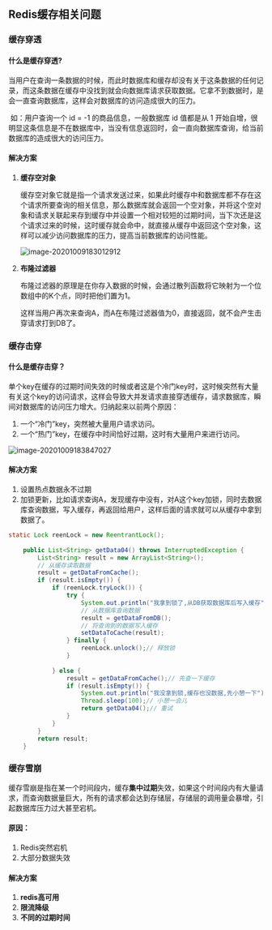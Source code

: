 ## Redis缓存相关问题

### 缓存穿透

#### 什么是缓存穿透?

​	当用户在查询一条数据的时候，而此时数据库和缓存却没有关于这条数据的任何记录，而这条数据在缓存中没找到就会向数据库请求获取数据。它拿不到数据时，是会一直查询数据库，这样会对数据库的访问造成很大的压力。

​	如：用户查询一个 id = -1 的商品信息，一般数据库 id 值都是从 1 开始自增，很明显这条信息是不在数据库中，当没有信息返回时，会一直向数据库查询，给当前数据库的造成很大的访问压力。

#### 解决方案

1. **缓存空对象**

   ​	缓存空对象它就是指一个请求发送过来，如果此时缓存中和数据库都不存在这个请求所要查询的相关信息，那么数据库就会返回一个空对象，并将这个空对象和请求关联起来存到缓存中并设置一个相对较短的过期时间，当下次还是这个请求过来的时候，这时缓存就会命中，就直接从缓存中返回这个空对象，这样可以减少访问数据库的压力，提高当前数据库的访问性能。

   ![image-20201009183012912](C:\Users\renyang\AppData\Roaming\Typora\typora-user-images\image-20201009183012912.png)

2. **布隆过滤器**

   布隆过滤器的原理是在你存入数据的时候，会通过散列函数将它映射为一个位数组中的K个点，同时把他们置为1。

   这样当用户再次来查询A，而A在布隆过滤器值为0，直接返回，就不会产生击穿请求打到DB了。

### 缓存击穿

#### 什么是缓存击穿？

​	单个key在缓存的过期时间失效的时候或者这是个冷门key时，这时候突然有大量有关这个key的访问请求，这样会导致大并发请求直接穿透缓存，请求数据库，瞬间对数据库的访问压力增大。归纳起来以前两个原因：

1. 一个“冷门”key，突然被大量用户请求访问。
2. 一个“热门”key，在缓存中时间恰好过期，这时有大量用户来进行访问。

![image-20201009183847027](C:\Users\renyang\AppData\Roaming\Typora\typora-user-images\image-20201009183847027.png)

#### 解决方案

1. 设置热点数据永不过期
2. 加锁更新，比如请求查询A，发现缓存中没有，对A这个key加锁，同时去数据库查询数据，写入缓存，再返回给用户，这样后面的请求就可以从缓存中拿到数据了。

```java
static Lock reenLock = new ReentrantLock();
 
    public List<String> getData04() throws InterruptedException {
        List<String> result = new ArrayList<String>();
        // 从缓存读取数据
        result = getDataFromCache();
        if (result.isEmpty()) {
            if (reenLock.tryLock()) {
                try {
                    System.out.println("我拿到锁了,从DB获取数据库后写入缓存");
                    // 从数据库查询数据
                    result = getDataFromDB();
                    // 将查询到的数据写入缓存
                    setDataToCache(result);
                } finally {
                    reenLock.unlock();// 释放锁
                }
 
            } else {
                result = getDataFromCache();// 先查一下缓存
                if (result.isEmpty()) {
                    System.out.println("我没拿到锁,缓存也没数据,先小憩一下");
                    Thread.sleep(100);// 小憩一会儿
                    return getData04();// 重试
                }
            }
        }
        return result;
    }
```



### 缓存雪崩

​	缓存雪崩是指在某一个时间段内，缓存**集中过期**失效，如果这个时间段内有大量请求，而查询数据量巨大，所有的请求都会达到存储层，存储层的调用量会暴增，引起数据库压力过大甚至宕机。

#### 原因：

1. Redis突然宕机
2. 大部分数据失效

#### 解决方案

1. **redis高可用**
2. **限流降级**
3. **不同的过期时间**